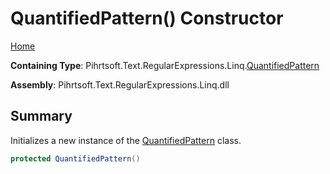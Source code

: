 # QuantifiedPattern\(\) Constructor

[Home](../../../../../../README.md)

**Containing Type**: Pihrtsoft\.Text\.RegularExpressions\.Linq\.[QuantifiedPattern](../README.md)

**Assembly**: Pihrtsoft\.Text\.RegularExpressions\.Linq\.dll

## Summary

Initializes a new instance of the [QuantifiedPattern](../README.md) class\.

```csharp
protected QuantifiedPattern()
```


